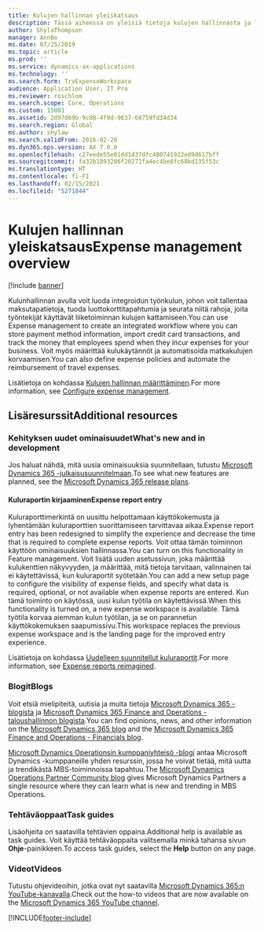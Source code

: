 ```yaml
---
title: Kulujen hallinnan yleiskatsaus
description: Tässä aiheessa on yleisiä tietoja kulujen hallinnasta ja linkkejä lisäresursseihin. Kulunhallinnan avulla voit luoda integroidun työnkulun, johon voit tallentaa maksutapatietoja, tuoda luottokorttitapahtumia ja seurata niitä rahoja, joita työntekijät käyttävät liiketoiminnan kulujen kattamiseen.
author: ShylaThompson
manager: AnnBe
ms.date: 07/25/2019
ms.topic: article
ms.prod: ''
ms.service: dynamics-ax-applications
ms.technology: ''
ms.search.form: TrvExpenseWorkspace
audience: Application User, IT Pro
ms.reviewer: roschlom
ms.search.scope: Core, Operations
ms.custom: 15001
ms.assetid: 2d97d69b-9c08-4f0d-9637-68759fd34d34
ms.search.region: Global
ms.author: shylaw
ms.search.validFrom: 2016-02-28
ms.dyn365.ops.version: AX 7.0.0
ms.openlocfilehash: c27eede55e01dd1437dfc480741922ed9d617bff
ms.sourcegitcommit: fa32b1893286f20271fa4ec4be8fc68bd135f53c
ms.translationtype: HT
ms.contentlocale: fi-FI
ms.lasthandoff: 02/15/2021
ms.locfileid: "5271844"
---
```

# <a name="expense-management-overview"></a><span data-ttu-id="66356-104">Kulujen hallinnan yleiskatsaus</span><span class="sxs-lookup"><span data-stu-id="66356-104">Expense management overview</span></span>

[!include [banner](../includes/banner.md)]

<span data-ttu-id="66356-105">Kulunhallinnan avulla voit luoda integroidun työnkulun, johon voit tallentaa maksutapatietoja, tuoda luottokorttitapahtumia ja seurata niitä rahoja, joita työntekijät käyttävät liiketoiminnan kulujen kattamiseen.</span><span class="sxs-lookup"><span data-stu-id="66356-105">You can use Expense management to create an integrated workflow where you can store payment method information, import credit card transactions, and track the money that employees spend when they incur expenses for your business.</span></span> <span data-ttu-id="66356-106">Voit myös määrittää kulukäytännöt ja automatisoida matkakulujen korvaamisen.</span><span class="sxs-lookup"><span data-stu-id="66356-106">You can also define expense policies and automate the reimbursement of travel expenses.</span></span>

<span data-ttu-id="66356-107">Lisätietoja on kohdassa [Kulujen hallinnan määrittäminen](plan-expense-management.md).</span><span class="sxs-lookup"><span data-stu-id="66356-107">For more information, see [Configure expense management](plan-expense-management.md).</span></span>

## <a name="additional-resources"></a><span data-ttu-id="66356-108">Lisäresurssit</span><span class="sxs-lookup"><span data-stu-id="66356-108">Additional resources</span></span>

### <a name="whats-new-and-in-development"></a><span data-ttu-id="66356-109">Kehityksen uudet ominaisuudet</span><span class="sxs-lookup"><span data-stu-id="66356-109">What's new and in development</span></span>

<span data-ttu-id="66356-110">Jos haluat nähdä, mitä uusia ominaisuuksia suunnitellaan, tutustu [Microsoft Dynamics 365 -julkaisusuunnitelmaan](https://go.microsoft.com/fwlink/?linkid=2010158).</span><span class="sxs-lookup"><span data-stu-id="66356-110">To see what new features are planned, see the [Microsoft Dynamics 365 release plans](https://go.microsoft.com/fwlink/?linkid=2010158).</span></span>

#### <a name="expense-report-entry"></a><span data-ttu-id="66356-111">Kuluraportin kirjaaminen</span><span class="sxs-lookup"><span data-stu-id="66356-111">Expense report entry</span></span>

<span data-ttu-id="66356-112">Kuluraporttimerkintä on uusittu helpottamaan käyttökokemusta ja lyhentämään kuluraporttien suorittamiseen tarvittavaa aikaa.</span><span class="sxs-lookup"><span data-stu-id="66356-112">Expense report entry has been redesigned to simplify the experience and decrease the time that is required to complete expense reports.</span></span> <span data-ttu-id="66356-113">Voit ottaa tämän toiminnon käyttöön ominaisuuksien hallinnassa.</span><span class="sxs-lookup"><span data-stu-id="66356-113">You can turn on this functionality in Feature management.</span></span> <span data-ttu-id="66356-114">Voit lisätä uuden asetussivun, joka määrittää kulukenttien näkyvyyden, ja määrittää, mitä tietoja tarvitaan, valinnainen tai ei käytettävissä, kun kuluraportit syötetään.</span><span class="sxs-lookup"><span data-stu-id="66356-114">You can add a new setup page to configure the visibility of expense fields, and specify what data is required, optional, or not available when expense reports are entered.</span></span> <span data-ttu-id="66356-115">Kun tämä toiminto on käytössä, uusi kulun työtila on käytettävissä.</span><span class="sxs-lookup"><span data-stu-id="66356-115">When this functionality is turned on, a new expense workspace is available.</span></span> <span data-ttu-id="66356-116">Tämä työtila korvaa aiemman kulun työtilan, ja se on parannetun käyttökokemuksen saapumissivu.</span><span class="sxs-lookup"><span data-stu-id="66356-116">This workspace replaces the previous expense workspace and is the landing page for the improved entry experience.</span></span>

<span data-ttu-id="66356-117">Lisätietoja on kohdassa [Uudelleen suunnitellut kuluraportit](ExpenseWorkspaceNew.md).</span><span class="sxs-lookup"><span data-stu-id="66356-117">For more information, see [Expense reports reimagined](ExpenseWorkspaceNew.md).</span></span>

### <a name="blogs"></a><span data-ttu-id="66356-118">Blogit</span><span class="sxs-lookup"><span data-stu-id="66356-118">Blogs</span></span>

<span data-ttu-id="66356-119">Voit etsiä mielipiteitä, uutisia ja muita tietoja [Microsoft Dynamics 365 -blogista](https://community.dynamics.com/b/msftdynamicsblog?c=Enterprise) ja [Microsoft Dynamics 365 Finance and Operations - taloushallinnon blogista](https://community.dynamics.com/365/financeandoperations/b/financials).</span><span class="sxs-lookup"><span data-stu-id="66356-119">You can find opinions, news, and other information on the [Microsoft Dynamics 365 blog](https://community.dynamics.com/b/msftdynamicsblog?c=Enterprise) and the [Microsoft Dynamics 365 Finance and Operations - Financials blog](https://community.dynamics.com/365/financeandoperations/b/financials).</span></span>

<span data-ttu-id="66356-120">[Microsoft Dynamics Operationsin kumppaniyhteisö -blogi](https://community.dynamics.com/partner/b/operationspartnercommunityblog) antaa Microsoft Dynamics -kumppaneille yhden resurssin, jossa he voivat tietää, mitä uutta ja trendikästä MBS-toiminnoissa tapahtuu.</span><span class="sxs-lookup"><span data-stu-id="66356-120">The [Microsoft Dynamics Operations Partner Community blog](https://community.dynamics.com/partner/b/operationspartnercommunityblog) gives Microsoft Dynamics Partners a single resource where they can learn what is new and trending in MBS Operations.</span></span>

### <a name="task-guides"></a><span data-ttu-id="66356-121">Tehtäväoppaat</span><span class="sxs-lookup"><span data-stu-id="66356-121">Task guides</span></span>

<span data-ttu-id="66356-122">Lisäohjeita on saatavilla tehtävien oppaina.</span><span class="sxs-lookup"><span data-stu-id="66356-122">Additional help is available as task guides.</span></span> <span data-ttu-id="66356-123">Voit käyttää tehtäväoppaita valitsemalla minkä tahansa sivun **Ohje**-painikkeen.</span><span class="sxs-lookup"><span data-stu-id="66356-123">To access task guides, select the **Help** button on any page.</span></span>

### <a name="videos"></a><span data-ttu-id="66356-124">Videot</span><span class="sxs-lookup"><span data-stu-id="66356-124">Videos</span></span>

<span data-ttu-id="66356-125">Tutustu ohjevideoihin, jotka ovat nyt saatavilla [Microsoft Dynamics 365:n YouTube-kanavalla](https://www.youtube.com/channel/UCJGCg4rB3QSs8y_1FquelBQ).</span><span class="sxs-lookup"><span data-stu-id="66356-125">Check out the how-to videos that are now available on the [Microsoft Dynamics 365 YouTube channel](https://www.youtube.com/channel/UCJGCg4rB3QSs8y_1FquelBQ).</span></span>


[!INCLUDE[footer-include](../includes/footer-banner.md)]